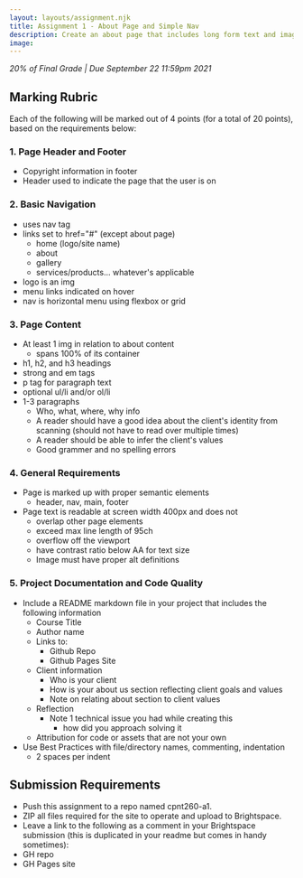 ```yaml
---
layout: layouts/assignment.njk
title: Assignment 1 - About Page and Simple Nav
description: Create an about page that includes long form text and images. Your page will also need a navigation bar that will be used for future assignments.
image:
---
```

_20% of Final Grade | Due September 22 11:59pm 2021_

## Marking Rubric
Each of the following will be marked out of 4 points (for a total of 20 points), based on the requirements below:

### 1. Page Header and Footer
* Copyright information in footer
* Header used to indicate the page that the user is on

### 2. Basic Navigation
* uses nav tag
* links set to href="#" (except about page)
  * home (logo/site name)
  * about
  * gallery
  * services/products... whatever's applicable
* logo is an img
* menu links indicated on hover
* nav is horizontal menu using flexbox or grid

### 3. Page Content
* At least 1 img in relation to about content
  * spans 100% of its container
* h1, h2, and h3 headings
* strong and em tags
* p tag for paragraph text
* optional ul/li and/or ol/li
* 1-3 paragraphs
  * Who, what, where, why info
  * A reader should have a good idea about the client's identity from scanning (should not have to read over multiple times)
  * A reader should be able to infer the client's values
  * Good grammer and no spelling errors

### 4. General Requirements
* Page is marked up with proper semantic elements
  * header, nav, main, footer
* Page text is readable at screen width 400px and does not
  * overlap other page elements
  * exceed max line length of 95ch
  * overflow off the viewport
  * have contrast ratio below AA for text size
  * Image must have proper alt definitions

### 5. Project Documentation and Code Quality
* Include a README markdown file in your project that includes the following information
  * Course Title
  * Author name
  * Links to:
    * Github Repo
    * Github Pages Site
  * Client information
    * Who is your client
    * How is your about us section reflecting client goals and values
    * Note on relating about section to client values
   * Reflection
     * Note 1 technical issue you had while creating this
       * how did you approach solving it
  * Attribution for code or assets that are not your own
* Use Best Practices with file/directory names, commenting, indentation
  * 2 spaces per indent

## Submission Requirements

* Push this assignment to a repo named cpnt260-a1.
* ZIP all files required for the site to operate and upload to Brightspace.
* Leave a link to the following as a comment in your Brightspace submission (this is duplicated in your readme but comes in handy sometimes):
* GH repo
* GH Pages site
